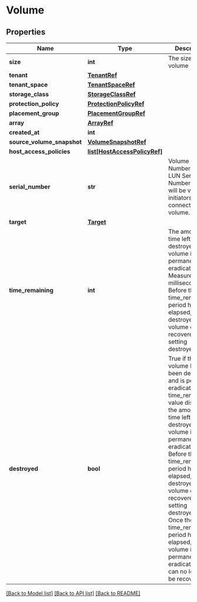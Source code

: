 # Volume

## Properties
Name | Type | Description | Notes
------------ | ------------- | ------------- | -------------
**size** | **int** | The size of the volume | [optional] 
**tenant** | [**TenantRef**](TenantRef.md) |  | 
**tenant_space** | [**TenantSpaceRef**](TenantSpaceRef.md) |  | 
**storage_class** | [**StorageClassRef**](StorageClassRef.md) |  | 
**protection_policy** | [**ProtectionPolicyRef**](ProtectionPolicyRef.md) |  | [optional] 
**placement_group** | [**PlacementGroupRef**](PlacementGroupRef.md) |  | [optional] 
**array** | [**ArrayRef**](ArrayRef.md) |  | [optional] 
**created_at** | **int** |  | [optional] 
**source_volume_snapshot** | [**VolumeSnapshotRef**](VolumeSnapshotRef.md) |  | [optional] 
**host_access_policies** | [**list[HostAccessPolicyRef]**](HostAccessPolicyRef.md) |  | [optional] 
**serial_number** | **str** | Volume Serial Numbers, aka LUN Serial Numbers. This will be visible to initiators that connect to the volume. | 
**target** | [**Target**](Target.md) |  | [optional] 
**time_remaining** | **int** | The amount of time left until the destroyed volume is permanently eradicated. Measured in milliseconds. Before the time_remaining period has elapsed, the destroyed volume can be recovered by setting destroyed&#x3D;false. | [optional] 
**destroyed** | **bool** | True if the volume has been destroyed and is pending eradication. The time_remaining value displays the amount of time left until the destroyed volume is permanently eradicated. Before the time_remaining period has elapsed, the destroyed volume can be recovered by setting destroyed&#x3D;false. Once the time_remaining period has elapsed, the volume is permanently eradicated and can no longer be recovered. | [optional] 

[[Back to Model list]](../README.md#documentation-for-models) [[Back to API list]](../README.md#documentation-for-api-endpoints) [[Back to README]](../README.md)

